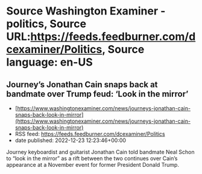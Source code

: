 # Source Washington Examiner - politics, Source URL:https://feeds.feedburner.com/dcexaminer/Politics, Source language: en-US

## Journey’s Jonathan Cain snaps back at bandmate over Trump feud: ‘Look in the mirror’
 - [https://www.washingtonexaminer.com/news/journeys-jonathan-cain-snaps-back-look-in-mirror](https://www.washingtonexaminer.com/news/journeys-jonathan-cain-snaps-back-look-in-mirror)
 - RSS feed: https://feeds.feedburner.com/dcexaminer/Politics
 - date published: 2022-12-23 12:23:46+00:00

Journey keyboardist and guitarist Jonathan Cain told bandmate Neal Schon to “look in the mirror” as a rift between the two continues over Cain’s appearance at a November event for former President Donald Trump.
